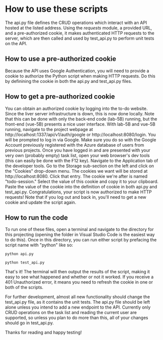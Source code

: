 <h1>How to use these scripts</h1>

The api.py file defines the CRUD operations which interact with an API hosted at the listed address. Using the *requests* module, a provided URL, and a pre-authorized cookie, it makes authenticated HTTP requests to the server, which are then called and used by test_api.py to perform unit tests on the API.

<h2>How to use a pre-authorized cookie</h2>
Because the API uses Google Authentication, you will need to provide a cookie to authorize the Python script when making HTTP requests. Do this by definining the cookie in both the api.py and test_api.py files. 

<h2>How to get a pre-authorized cookie</h2>
You can obtain an authorized cookie by logging into the to-do website. Since the liver server infrastructure is down, this is now done locally. 
  Note that this can be done with only the back-end code (lab-5B) running, but the front-end (vue-5B) presents a nice user interface. 
With lab-5B and vue-5B running, navigate to the project webpage at http://localhost:1337/api/v1/auth/google or http://localhost:8080/login. You will be prompted to log in via Google. Make sure you do so with the Google Account previously registered with the Azure database of users from previous projects.
Once you have logged in and are presented with your very own (probably empty) task list, open your web browser's dev tools (this can easily be done with the F12 key). 
Navigate to the Application tab of the developer tools.
Go to the Storage sub-section on the left and click on the "Cookies" drop-down menu.
The cookies we want will be stored at http://localhost:8080. Click that entry.
The cookie we're after is named "todo-session." Select the value of this cookie and copy it to your clipboard.
Paste the value of the cookie into the definition of cookie in both api.py and test_api.py.
Congratulations, your script is now authorized to make HTTP requests! Note that if you log out and back in, you'll need to get a new cookie and update the script again. 

<h2>How to run the code</h2>
To run one of these files, open a terminal and navigate to the directory for this projecting (opening the folder in Visual Studio Code is the easiest way to do this). Once in this directory, you can run either script by prefacing the script name with "python" like so:

<pre><code>python api.py</pre></code>
<pre><code>python test_api.py</pre></code>

That's it! The terminal will then output the results of the script, making it easy to see what happened and whether or not it worked. If you receive a 401 Unauthorized error, it means you need to refresh the cookie in one or both of the scripts. 

For further development, almost all new functionality should change the test_api.py file, as it contains the unit tests. The api.py file should be left alone unless you intend to add a new endpoint to the API. Currently only CRUD operations on the task list and reading the current user are supported, so unless you plan to do more than this, all of your changes should go in test_api.py.

Thanks for reading and happy testing!

